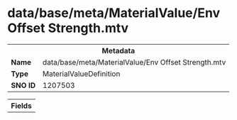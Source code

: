 <h1>data/base/meta/MaterialValue/Env Offset Strength.mtv</h1><table><tr><th colspan="100%">Metadata</th></tr><tr><td><b>Name</b></td><td>data/base/meta/MaterialValue/Env Offset Strength.mtv</td></tr><tr><td><b>Type</b></td><td>MaterialValueDefinition</td></tr><tr><td><b>SNO ID</b></td><td>1207503</td></tr></table>

<table><tr><th colspan="100%">Fields</th></tr></table>


